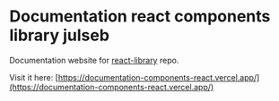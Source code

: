 # Documentation react components library julseb

Documentation website for [react-library](https://github.com/JulSeb42/react-library) repo.

Visit it here: [https://documentation-components-react.vercel.app/](https://documentation-components-react.vercel.app/)